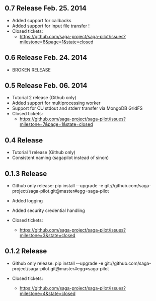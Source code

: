 0.7 Release                                             Feb. 25. 2014
---------------------------------------------------------------------

* Added support for callbacks 
* Added support for input file transfer !
* Closed tickets:
  - https://github.com/saga-project/saga-pilot/issues?milestone=8&page=1&state=closed


0.6 Release                                             Feb. 24. 2014
---------------------------------------------------------------------

* BROKEN RELEASE


0.5 Release                                             Feb. 06. 2014
---------------------------------------------------------------------

* Tutorial 2 release (Github only)
* Added support for multiprocessing worker
* Support for CU stdout and stderr transfer via MongoDB GridFS
* Closed tickets:
  - https://github.com/saga-project/saga-pilot/issues?milestone=7&page=1&state=closed


0.4 Release 
---------------------------------------------------------------------

* Tutorial 1 release (Github only)
* Consistent naming (sagapilot instead of sinon)


0.1.3 Release 
---------------------------------------------------------------------

* Github only release: 
  pip install --upgrade -e git://github.com/saga-project/saga-pilot.git@master#egg=saga-pilot 

* Added logging
* Added security credential handling 
* Closed tickets: 
  - https://github.com/saga-project/saga-pilot/issues?milestone=3&state=closed


0.1.2 Release 
---------------------------------------------------------------------

* Github only release: 
  pip install --upgrade -e git://github.com/saga-project/saga-pilot.git@master#egg=saga-pilot 

* Closed tickets: 
  - https://github.com/saga-project/saga-pilot/issues?milestone=4&state=closed
